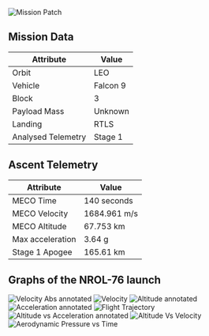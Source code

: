![Mission Patch](http://i.imgur.com/BzYVR9F.png)

## Mission Data

| Attribute | Value |
| ------------- | ------------- |
| Orbit | LEO  |
| Vehicle | Falcon 9  |
| Block | 3  |
| Payload Mass | Unknown |
| Landing | RTLS |
| Analysed Telemetry| Stage 1 |




## Ascent Telemetry

| Attribute | Value |
| ------------- | ------------- |
| MECO Time | 140 seconds |
| MECO Velocity | 1684.961 m/s |
| MECO Altitude | 67.753 km |
| Max acceleration | 3.64 g|
| Stage 1 Apogee | 165.61 km |





## Graphs of the NROL-76 launch

![Velocity Abs annotated](https://i.imgur.com/cnDc5T9.png)
![Velocity](https://i.imgur.com/BQucFhG.png)
![Altitude annotated](https://i.imgur.com/qim10FG.png)
![Acceleration annotated](https://i.imgur.com/Wyr6fVF.png)
![Flight Trajectory](https://i.imgur.com/3FtxCWq.png)
![Altitude vs Acceleration annotated](https://i.imgur.com/MJd3FMb.png)
![Altitude Vs Velocity](https://i.imgur.com/4WfjM94.png)
![Aerodynamic Pressure vs Time](https://i.imgur.com/llBCdAV.png)

